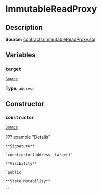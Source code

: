 # ImmutableReadProxy

## Description

**Source:** [contracts/ImmutableReadProxy.sol](https://github.com/Synthetixio/synthetix/tree/v2.101.3/contracts/ImmutableReadProxy.sol)

## Variables

### `target`

<sub>[Source](https://github.com/Synthetixio/synthetix/tree/v2.101.3/contracts/ImmutableReadProxy.sol#L9)</sub>

**Type:** `address`

## Constructor

### `constructor`

<sub>[Source](https://github.com/Synthetixio/synthetix/tree/v2.101.3/contracts/ImmutableReadProxy.sol#L11)</sub>

??? example "Details"

    **Signature**

    `constructor(address _target)`

    **Visibility**

    `public`

    **State Mutability**

    ``
